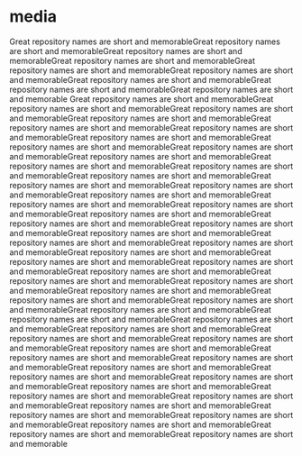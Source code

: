 # media
Great repository names are short and memorableGreat repository names are short and memorableGreat repository names are short and memorableGreat repository names are short and memorableGreat repository names are short and memorableGreat repository names are short and memorableGreat repository names are short and memorableGreat repository names are short and memorableGreat repository names are short and memorable
Great repository names are short and memorableGreat repository names are short and memorableGreat repository names are short and memorableGreat repository names are short and memorableGreat repository names are short and memorableGreat repository names are short and memorableGreat repository names are short and memorableGreat repository names are short and memorableGreat repository names are short and memorableGreat repository names are short and memorableGreat repository names are short and memorableGreat repository names are short and memorableGreat repository names are short and memorableGreat repository names are short and memorableGreat repository names are short and memorableGreat repository names are short and memorableGreat repository names are short and memorableGreat repository names are short and memorableGreat repository names are short and memorableGreat repository names are short and memorableGreat repository names are short and memorableGreat repository names are short and memorableGreat repository names are short and memorableGreat repository names are short and memorableGreat repository names are short and memorableGreat repository names are short and memorableGreat repository names are short and memorableGreat repository names are short and memorableGreat repository names are short and memorableGreat repository names are short and memorableGreat repository names are short and memorableGreat repository names are short and memorableGreat repository names are short and memorableGreat repository names are short and memorableGreat repository names are short and memorableGreat repository names are short and memorableGreat repository names are short and memorableGreat repository names are short and memorableGreat repository names are short and memorableGreat repository names are short and memorableGreat repository names are short and memorableGreat repository names are short and memorableGreat repository names are short and memorableGreat repository names are short and memorableGreat repository names are short and memorableGreat repository names are short and memorableGreat repository names are short and memorableGreat repository names are short and memorableGreat repository names are short and memorableGreat repository names are short and memorableGreat repository names are short and memorableGreat repository names are short and memorableGreat repository names are short and memorableGreat repository names are short and memorable
